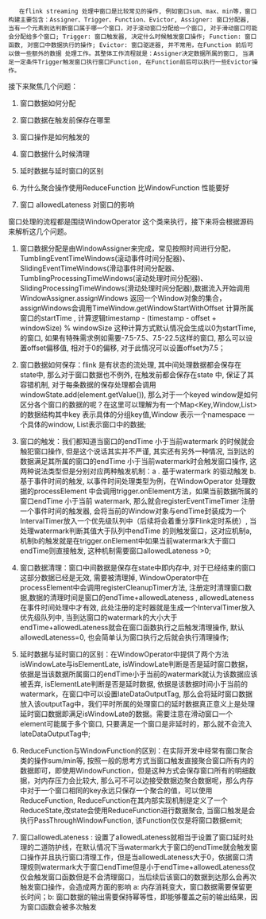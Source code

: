        在flink streaming 处理中窗口是比较常见的操作, 例如窗口sum、max、min等，窗口构建主要包含：Assigner、Trigger、Function、Evictor, Assigner: 窗口分配器, 当有一个元素到达判断窗口属于哪一个窗口，对于滚动窗口分配给一个窗口, 对于滑动窗口可能会分配给多个窗口; Trigger: 窗口触发器, 决定什么时候触发窗口操作; Function: 窗口函数, 对窗口中数据执行的操作; Evictor: 窗口驱逐器, 并不常用，在Function 前后可以做一些额外的数据 处理工作。其整体工作流程就是：Assigner决定数据所属的窗口, 当满足一定条件Trigger触发窗口执行窗口Function, 在Function前后可以执行一些Evictor操作。




接下来聚焦几个问题：

  1.  窗口数据如何分配

  2.  窗口数据在触发前保存在哪里

  3.  窗口操作是如何触发的

  4.  窗口数据什么时候清理

  5.  延时数据与延时窗口的区别

  6.  为什么聚合操作使用ReduceFunction 比WindowFunction 性能要好

  7.  窗口 allowedLateness 对窗口的影响





 窗口处理的流程都是围绕WindowOperator 这个类来执行，接下来将会根据源码来解析这几个问题。





 1. 窗口数据分配是由WindowAssigner来完成，常见按照时间进行分配，TumblingEventTimeWindows(滚动事件时间分配器)、SlidingEventTimeWindows(滑动事件时间分配器、TumblingProcessingTimeWindows(滚动处理时间分配器)、SlidingProcessingTimeWindows(滑动处理时间分配器),数据流入开始调用WindowAssigner.assignWindows 返回一个Window对象的集合，assignWindows会调用TimeWindow.getWindowStartWithOffset 计算所属窗口的startTime , 计算逻辑timestamp - (timestamp - offset + windowSize) % windowSize 这种计算方式默认情况会生成以0为startTime,的窗口, 如果有特殊需求例如需要-7.5-7.5、7.5-22.5这样的窗口, 那么可以设置offset偏移值, 相对于0的偏移, 对于此情况可以设置offset为7.5；



 2. 窗口数据如何保存：flink 是有状态的流处理, 其中间处理数据都会保存在 state中, 那么对于窗口数据也不例外, 在触发前都会保存在state 中, 保证了其容错机制, 对于每条数据的保存处理都会调用windowState.add(element.getValue()), 那么对于一个keyed window是如何区分各个窗口的数据的呢？在这里可以理解为有一个Map<Key,Window,List<Value>> 的数据结构其中key 表示具体的分组key值,Window 表示一个namespace 一个具体的window, List<Value>表示窗口中的数据;



 3. 窗口的触发：我们都知道当窗口的endTime 小于当前watermark 的时候就会触犯窗口操作, 但是这个说话其实并不严谨, 其实还有另外一种情况, 当到达的数据满足其所属的窗口的endTime 小于当前watermark时会触发窗口操作, 这两种说法类型但是分别对应两种触发机制：a . 基于watermark 的驱动触发 b.基于事件时间的触发, 以事件时间处理类型为例，在WindowOperator 处理数据的processElement 中会调用trigger.onElement方法，如果当前数据所属的窗口endTime 小于当前 watermark, 那么就会registerEventTimeTimer 注册一个事件时间的触发器, 会将当前的Window对象与endTime封装成为一个IntervalTimer放入一个优先级队列中（后续将会着重分享Flink定时系统）, 当处理watermark判断其值大于队列中endTime 的则触发窗口，这对应机制a,  机制b的触发就是在trigger.onElement中如果当前watermark大于窗口endTime则直接触发, 这种机制需要窗口allowedLateness >0;



 4. 窗口数据清理：窗口中间数据是保存在state中即内存中, 对于已经结束的窗口这部分数据已经是无效, 需要被清理掉, WindowOperator中在processElement中会调用registerCleanupTimer方法, 注册定时清理窗口数据,数据的清理时间是窗口的endTime+allowedLateness , allowedLateness 在事件时间处理中才有效, 此处注册的定时器就是生成一个IntervalTimer放入优先级队列中, 当到达窗口的watermark的大小大于endTime+allowedLateness就会在窗口函数执行之后触发清理操作, 默认allowedLateness=0, 也会简单认为窗口执行之后就会执行清理操作;




 5. 延时数据与延时窗口的区别：在WindowOperator中提供了两个方法isWindowLate与isElementLate, isWindowLate判断是否是延时窗口数据，依据是当该数据所属窗口的endTime小于当前的watermark就认为该数据应该被丢弃, isElementLate判断是否是延时数据, 依据是该数据时间小于当前的watermark，在窗口中可以设置lateDataOutputTag, 那么会将延时窗口数据放入该outputTag中，我们平时所属的处理窗口的延时数据真正意义上是处理延时窗口数据即满足isWindowLate的数据。需要注意在滑动窗口一个element可能属于多个窗口, 只要满足一个窗口是非延时的，那么就不会流入lateDataOutputTag中;



 6. ReduceFunction与WindowFunction的区别：在实际开发中经常有窗口聚合类的操作sum/min等, 按照一般的思考方式当窗口触发直接聚合窗口所有内的数据即可，即使用WindowFunction，但是这种方式会保存窗口所有的明细数据，对内存压力会比较大, 那么可不可以边接受数据边聚合数据呢，那么内存中对于一个窗口相同的key永远只保存一个聚合的值，可以使用ReduceFunction, ReduceFunction在其内部实现机制是定义了一个ReduceState,改state会使用ReduceFunction进行数据聚合, 当窗口触发是会执行PassThroughWindowFunction, 该Function仅仅是将窗口数据emit;



 7.  窗口allowedLateness : 设置了allowedLateness就相当于设置了窗口延时处理的二道防护线，在默认情况下当watermark大于窗口的endTime就会触发窗口操作并且执行窗口清理工作，但是当allowedLateness大于0，依据窗口清理规则watermark大于窗口endTime但是小于endTime+allowedLateness仅仅会触发窗口函数但是不会清理窗口，当后续后该窗口的数据到达那么会再次触发窗口操作，会造成两方面的影响 a: 内存消耗变大，窗口数据需要保留更长时间；b: 窗口数据的输出需要保持幂等性，即能够覆盖之前的输出结果，因为窗口函数会被多次触发